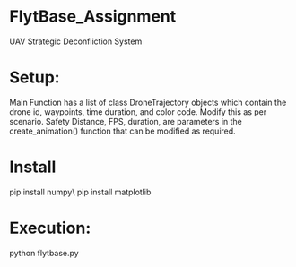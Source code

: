 # FlytBase_Assignment
UAV Strategic Deconfliction System

# Setup: 
Main Function has a list of class DroneTrajectory objects which contain the drone id, waypoints, time duration, and color code. Modify this as per scenario.
Safety Distance, FPS, duration,  are parameters in the create_animation() function that can be modified as required. 

# Install
pip install numpy\\
pip install matplotlib

# Execution:
python flytbase.py

